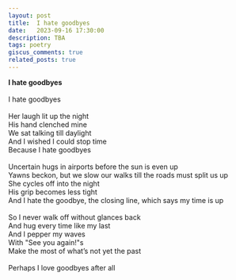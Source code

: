 ```yaml
---
layout: post
title:  I hate goodbyes
date:   2023-09-16 17:30:00
description: TBA
tags: poetry
giscus_comments: true
related_posts: true
---
```


<div class="poem">
<b>I hate goodbyes</b><br><br>I hate goodbyes<br><br>Her laugh lit up the night<br>His hand clenched mine<br>We sat talking till daylight<br>And I wished I could stop time<br>Because I hate goodbyes<br><br>Uncertain hugs in airports before the sun is even up<br>Yawns beckon, but we slow our walks till the roads must split us up<br>She cycles off into the night<br>His grip becomes less tight<br>And I hate the goodbye, the closing line, which says my time is up<br><br>So I never walk off without glances back<br>And hug every time like my last<br>And I pepper my waves<br>With "See you again!"s<br>Make the most of what’s not yet the past<br><br>Perhaps I love goodbyes after all</div>
